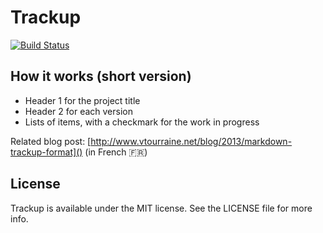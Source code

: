 # Trackup

[![Build Status](https://travis-ci.org/vtourraine/trackup.svg?branch=master)](https://travis-ci.org/vtourraine/trackup)

## How it works (short version)

- Header 1 for the project title
- Header 2 for each version
- Lists of items, with a checkmark for the work in progress

Related blog post: [http://www.vtourraine.net/blog/2013/markdown-trackup-format]() (in French :fr:)


## License

Trackup is available under the MIT license. See the LICENSE file for more info.
